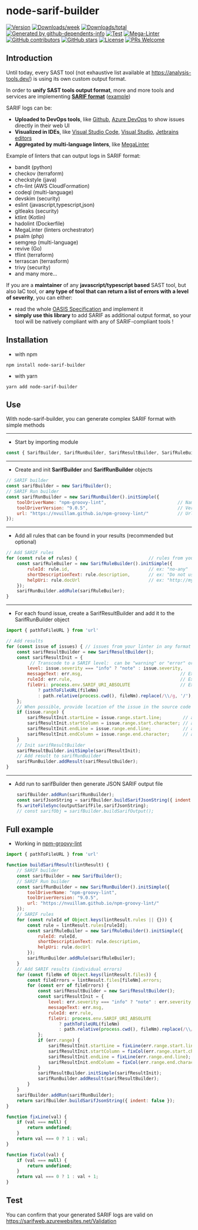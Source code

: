 # node-sarif-builder

[![Version](https://img.shields.io/npm/v/node-sarif-builder.svg)](https://npmjs.org/package/node-sarif-builder)
[![Downloads/week](https://img.shields.io/npm/dw/node-sarif-builder.svg)](https://npmjs.org/package/node-sarif-builder)
[![Downloads/total](https://img.shields.io/npm/dt/node-sarif-builder.svg)](https://npmjs.org/package/node-sarif-builder)<!-- gh-dependents-info-used-by-start -->
[![Generated by github-dependents-info](https://img.shields.io/static/v1?label=Used%20by&message=269&color=informational&logo=slickpic)](https://github.com/nvuillam/node-sarif-builder/blob/main/docs/github-dependents-info.md)<!-- gh-dependents-info-used-by-end -->
[![Test](https://github.com/nvuillam/node-sarif-builder/workflows/Test/badge.svg?branch=main)](https://github.com/nvuillam/node-sarif-builder/actions?query=workflow%3ATest+branch%3Amain)
[![Mega-Linter](https://github.com/nvuillam/node-sarif-builder/workflows/MegaLinter/badge.svg?branch=main)](https://megalinter.github.io/)
[![GitHub contributors](https://img.shields.io/github/contributors/nvuillam/node-sarif-builder.svg)](https://github.com/nvuillam/node-sarif-builder/graphs/contributors/)
[![GitHub stars](https://img.shields.io/github/stars/nvuillam/node-sarif-builder?label=stars&maxAge=3600)](https://github.com/nvuillam/node-sarif-builder/stargazers/)
[![License](https://img.shields.io/npm/l/node-sarif-builder.svg)](https://github.com/nvuillam/node-sarif-builder/blob/master/package.json)
[![PRs Welcome](https://img.shields.io/badge/PRs-welcome-brightgreen.svg?style=flat-square)](http://makeapullrequest.com)

## Introduction

Until today, every SAST tool (not exhaustive list available at <https://analysis-tools.dev/>) is using its own custom output format.

In order to **unify SAST tools output format**, more and more tools and services are implementing [**SARIF format**](https://sarifweb.azurewebsites.net/) ([example](https://github.com/microsoft/sarif-tutorials/blob/main/samples/1-Introduction/simple-example.sarif))

SARIF logs can be:
- **Uploaded to DevOps tools**, like [Github](https://docs.github.com/en/code-security/code-scanning/integrating-with-code-scanning/sarif-support-for-code-scanning), [Azure DevOps](https://github.com/microsoft/sarif-azuredevops-extension) to show issues directly in their web UI <!-- markdown-link-check-disable-line -->
- **Visualized in IDEs**, like [Visual Studio Code](https://marketplace.visualstudio.com/items?itemName=MS-SarifVSCode.sarif-viewer), [Visual Studio](https://marketplace.visualstudio.com/items?itemName=WDGIS.MicrosoftSarifViewer), [Jetbrains editors](https://plugins.jetbrains.com/plugin/16938-qodana)
- **Aggregated by multi-language linters**, like [MegaLinter](https://megalinter.io/latest/)

Example of linters that can output logs in SARIF format:

- bandit (python)
- checkov (terraform)
- checkstyle (java)
- cfn-lint (AWS CloudFormation)
- codeql (multi-language)
- devskim (security)
- eslint (javascript,typescript,json)
- gitleaks (security)
- ktlint (Kotlin)
- hadolint (Dockerfile)
- MegaLinter (linters orchestrator)
- psalm (php)
- semgrep (multi-language)
- revive (Go)
- tflint (terraform)
- terrascan (terrasform)
- trivy (security)
- and many more...

If you are a **maintainer** of any **javascript/typescript based** SAST tool, but also IaC tool, or **any type of tool that can return a list of errors with a level of severity**, you can either:

- read the whole [OASIS Specification](https://docs.oasis-open.org/sarif/sarif/v2.1.0/csprd01/sarif-v2.1.0-csprd01.html) and implement it
- **simply use this library** to add SARIF as additional output format, so your tool will be natively compliant with any of SARIF-compliant tools !

## Installation

- with npm

```shell
npm install node-sarif-builder
```

- with yarn

```shell
yarn add node-sarif-builder
```

## Use

With node-sarif-builder, you can generate complex SARIF format with simple methods

___

- Start by importing module

```javascript
const { SarifBuilder, SarifRunBuilder, SarifResultBuilder, SarifRuleBuilder } = require("node-sarif-builder");
```

___

- Create and init **SarifBuilder** and **SarifRunBuilder** objects

```javascript
// SARIF builder
const sarifBuilder = new SarifBuilder();
// SARIF Run builder
const sarifRunBuilder = new SarifRunBuilder().initSimple({
    toolDriverName: "npm-groovy-lint",                           // Name of your analyzer tool
    toolDriverVersion: "9.0.5",                                  // Version of your analyzer tool
    url: "https://nvuillam.github.io/npm-groovy-lint/"           // Url of your analyzer tool
});
```

___

- Add all rules that can be found in your results (recommended but optional)

```javascript
// Add SARIF rules
for (const rule of rules) {                           // rules from your linter in any format
    const sarifRuleBuiler = new SarifRuleBuilder().initSimple({
        ruleId: rule.id,                              // ex: "no-any"
        shortDescriptionText: rule.description,       // ex: "Do not use any in your code !"
        helpUri: rule.docUrl                          // ex: "http://my.linter.com/rules/no-any"
    });
    sarifRunBuilder.addRule(sarifRuleBuiler);
}
```

___

- For each found issue, create a SarifResultBuilder and add it to the SarifRunBuilder object

```javascript
import { pathToFileURL } from 'url'

// Add results
for (const issue of issues) { // issues from your linter in any format
    const sarifResultBuilder = new SarifResultBuilder();
    const sarifResultInit = {
         // Transcode to a SARIF level:  can be "warning" or "error" or "note"
        level: issue.severity === "info" ? "note" : issue.severity,
        messageText: err.msg,                                     // Ex: "any is forbidden !"
        ruleId: err.rule,                                         // Ex: "no-any"
        fileUri: process.env.SARIF_URI_ABSOLUTE                   // Ex: src/myfile.ts
            ? pathToFileURL(fileNm)
            : path.relative(process.cwd(), fileNm).replace(/\\/g, '/'),
    };
    // When possible, provide location of the issue in the source code
    if (issue.range) {
        sarifResultInit.startLine = issue.range.start.line;        // any integer >= 1 (optional)
        sarifResultInit.startColumn = issue.range.start.character; // any integer >= 1 (optional)
        sarifResultInit.endLine = issue.range.end.line;            // any integer >= 1 (optional)
        sarifResultInit.endColumn = issue.range.end.character;     // any integer >= 1 (optional)
    }
    // Init sarifResultBuilder
    sarifResultBuilder.initSimple(sarifResultInit); 
    // Add result to sarifRunBuilder
    sarifRunBuilder.addResult(sarifResultBuilder);
}
```

___

- Add run to sarifBuilder then generate JSON SARIF output file

```javascript
    sarifBuilder.addRun(sarifRunBuilder);
    const sarifJsonString = sarifBuilder.buildSarifJsonString({ indent: false }); // indent:true if you like
    fs.writeFileSync(outputSarifFile,sarifJsonString);
    // const sarifObj = sarifBuilder.buildSarifOutput();                          // You could also just get the Sarif log as an object and not a string
```

## Full example

- Working in [npm-groovy-lint](https://github.com/nvuillam/npm-groovy-lint)

```javascript
import { pathToFileURL } from 'url'

function buildSarifResult(lintResult) {
    // SARIF builder
    const sarifBuilder = new SarifBuilder();
    // SARIF Run builder
    const sarifRunBuilder = new SarifRunBuilder().initSimple({
        toolDriverName: "npm-groovy-lint",
        toolDriverVersion: "9.0.5", 
        url: "https://nvuillam.github.io/npm-groovy-lint/"
    });
    // SARIF rules
    for (const ruleId of Object.keys(lintResult.rules || {})) {
        const rule = lintResult.rules[ruleId];
        const sarifRuleBuiler = new SarifRuleBuilder().initSimple({
            ruleId: ruleId,
            shortDescriptionText: rule.description,
            helpUri: rule.docUrl
        });
        sarifRunBuilder.addRule(sarifRuleBuiler);
    }
    // Add SARIF results (individual errors)
    for (const fileNm of Object.keys(lintResult.files)) {
        const fileErrors = lintResult.files[fileNm].errors;
        for (const err of fileErrors) {
            const sarifResultBuilder = new SarifResultBuilder();
            const sarifResultInit = {
                level: err.severity === "info" ? "note" : err.severity, // Other values can be "warning" or "error"
                messageText: err.msg,
                ruleId: err.rule,
                fileUri: process.env.SARIF_URI_ABSOLUTE
                    ? pathToFileURL(fileNm)
                    : path.relative(process.cwd(), fileNm).replace(/\\/g, '/')
            };
            if (err.range) {
                sarifResultInit.startLine = fixLine(err.range.start.line);
                sarifResultInit.startColumn = fixCol(err.range.start.character);
                sarifResultInit.endLine = fixLine(err.range.end.line);
                sarifResultInit.endColumn = fixCol(err.range.end.character);
            }
            sarifResultBuilder.initSimple(sarifResultInit);
            sarifRunBuilder.addResult(sarifResultBuilder);
        }
    }
    sarifBuilder.addRun(sarifRunBuilder);
    return sarifBuilder.buildSarifJsonString({ indent: false });
}

function fixLine(val) {
    if (val === null) {
        return undefined;
    }
    return val === 0 ? 1 : val;
}

function fixCol(val) {
    if (val === null) {
        return undefined;
    }
    return val === 0 ? 1 : val + 1;
}
```

## Test

You can confirm that your generated SARIF logs are valid on <https://sarifweb.azurewebsites.net/Validation>
